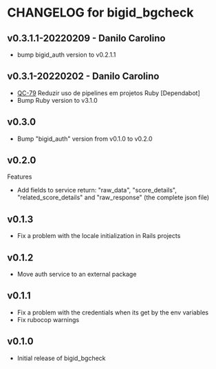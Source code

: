 # CHANGELOG for bigid_bgcheck

## v0.3.1.1-20220209 - Danilo Carolino

* bump bigid_auth version to v0.2.1.1

## v0.3.1-20220202 - Danilo Carolino

* [QC-79](https://qflash.atlassian.net/jira/software/projects/QC/boards/31?selectedIssue=QC-79)
Reduzir uso de pipelines em projetos Ruby [Dependabot]
* Bump Ruby version to v3.1.0

## v0.3.0

* Bump "bigid_auth" version from v0.1.0 to v0.2.0

## v0.2.0

Features

* Add fields to service return: "raw_data", "score_details", "related_score_details" and "raw_response" (the complete json file)

## v0.1.3

* Fix a problem with the locale initialization in Rails projects

## v0.1.2

* Move auth service to an external package

## v0.1.1

* Fix a problem with the credentials when its get by the env variables
* Fix rubocop warnings

## v0.1.0

* Initial release of bigid_bgcheck
